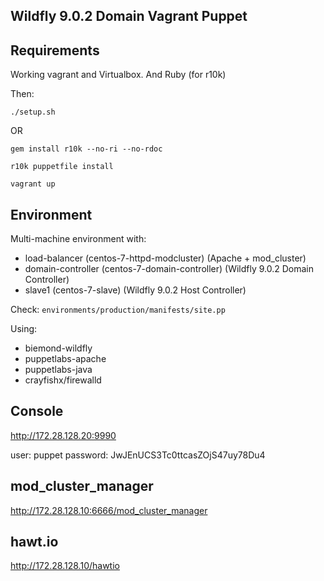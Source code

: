 ## Wildfly 9.0.2 Domain Vagrant Puppet

## Requirements

Working vagrant and Virtualbox. And Ruby (for r10k) 

Then:

`./setup.sh`

OR

`gem install r10k --no-ri --no-rdoc`

`r10k puppetfile install`

`vagrant up`


## Environment

Multi-machine environment with:

* load-balancer (centos-7-httpd-modcluster) (Apache + mod_cluster)
* domain-controller (centos-7-domain-controller) (Wildfly 9.0.2 Domain Controller)
* slave1 (centos-7-slave) (Wildfly 9.0.2 Host Controller)

Check: `environments/production/manifests/site.pp`

Using:

* biemond-wildfly
* puppetlabs-apache
* puppetlabs-java
* crayfishx/firewalld

## Console

http://172.28.128.20:9990

user: puppet
password: JwJEnUCS3Tc0ttcasZOjS47uy78Du4 


## mod_cluster_manager

http://172.28.128.10:6666/mod_cluster_manager

## hawt.io

http://172.28.128.10/hawtio
